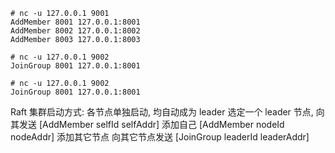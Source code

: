 
```
# nc -u 127.0.0.1 9001
AddMember 8001 127.0.0.1:8001
AddMember 8002 127.0.0.1:8002
AddMember 8003 127.0.0.1:8003

# nc -u 127.0.0.1 9002
JoinGroup 8001 127.0.0.1:8001

# nc -u 127.0.0.1 9002
JoinGroup 8001 127.0.0.1:8001

```

Raft 集群启动方式:
    各节点单独启动, 均自动成为 leader
    选定一个 leader 节点, 向其发送
        [AddMember selfId selfAddr] 添加自己
        [AddMember nodeId nodeAddr] 添加其它节点
    向其它节点发送
        [JoinGroup leaderId leaderAddr]

